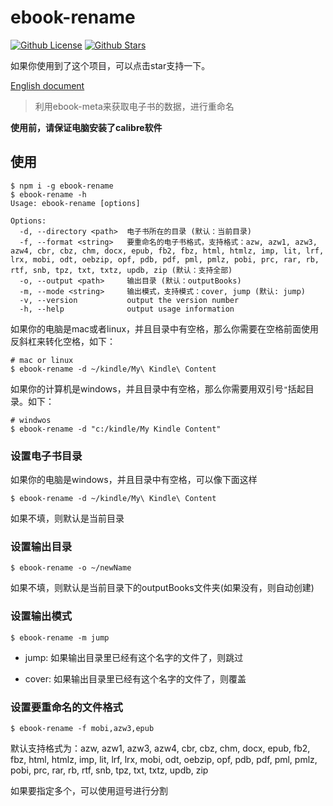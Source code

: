 # ebook-rename

[![Github License](https://img.shields.io/github/license/Calibre-Node/ebook-rename.svg?logo=appveyor&longCache=true&style=flat-square)](https://github.com/Calibre-Node/ebook-rename) [![Github Stars](https://img.shields.io/github/stars/Calibre-Node/ebook-rename.svg?logo=appveyor&longCache=true&style=flat-square)](https://github.com/Calibre-Node/ebook-rename)

如果你使用到了这个项目，可以点击star支持一下。

[English document](https://github.com/Calibre-Node/ebook-rename/blob/master/README.md)

> 利用ebook-meta来获取电子书的数据，进行重命名

**使用前，请保证电脑安装了calibre软件**

## 使用

```shell
$ npm i -g ebook-rename
$ ebook-rename -h
Usage: ebook-rename [options]

Options:
  -d, --directory <path>  电子书所在的目录 (默认：当前目录)
  -f, --format <string>   要重命名的电子书格式，支持格式：azw, azw1, azw3, azw4, cbr, cbz, chm, docx, epub, fb2, fbz, html, htmlz, imp, lit, lrf, lrx, mobi, odt, oebzip, opf, pdb, pdf, pml, pmlz, pobi, prc, rar, rb, rtf, snb, tpz, txt, txtz, updb, zip (默认：支持全部)
  -o, --output <path>     输出目录 (默认：outputBooks)
  -m, --mode <string>     输出模式，支持模式：cover, jump (默认: jump)
  -v, --version           output the version number
  -h, --help              output usage information
```

如果你的电脑是mac或者linux，并且目录中有空格，那么你需要在空格前面使用反斜杠来转化空格，如下：

```shell
# mac or linux
$ ebook-rename -d ~/kindle/My\ Kindle\ Content
```

如果你的计算机是windows，并且目录中有空格，那么你需要用双引号`"`括起目录。如下：

```shell
# windwos
$ ebook-rename -d "c:/kindle/My Kindle Content"
```

### 设置电子书目录

如果你的电脑是windows，并且目录中有空格，可以像下面这样

```shell
$ ebook-rename -d ~/kindle/My\ Kindle\ Content
```

如果不填，则默认是当前目录

### 设置输出目录

```shell
$ ebook-rename -o ~/newName
```

如果不填，则默认是当前目录下的outputBooks文件夹(如果没有，则自动创建)

### 设置输出模式

```shell
$ ebook-rename -m jump
```

* jump: 如果输出目录里已经有这个名字的文件了，则跳过

* cover: 如果输出目录里已经有这个名字的文件了，则覆盖

### 设置要重命名的文件格式

```shell
$ ebook-rename -f mobi,azw3,epub
```

默认支持格式为：azw, azw1, azw3, azw4, cbr, cbz, chm, docx, epub, fb2, fbz, html, htmlz, imp, lit, lrf, lrx, mobi, odt, oebzip, opf, pdb, pdf, pml, pmlz, pobi, prc, rar, rb, rtf, snb, tpz, txt, txtz, updb, zip

如果要指定多个，可以使用逗号进行分割
